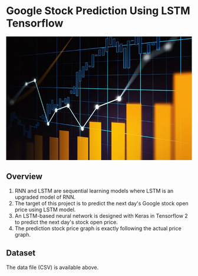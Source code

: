 # Google Stock Prediction Using LSTM Tensorflow

![stock](Stock.jpg)

## Overview
1. RNN and LSTM are sequential learning models where LSTM is an upgraded model of RNN.
2. The target of this project is to predict the next day's Google stock  open price using LSTM model.
3. An LSTM-based neural network is designed with Keras in Tensorflow 2 to predict the next day's stock open price.
4. The prediction stock price graph is exactly following the actual price graph.

## Dataset
The data file (CSV) is available above.
